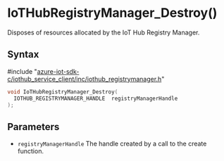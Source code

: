 # IoTHubRegistryManager_Destroy()

Disposes of resources allocated by the IoT Hub Registry Manager.

## Syntax

\#include "[azure-iot-sdk-c/iothub_service_client/inc/iothub_registrymanager.h](../iot-c-ref-iothub-registrymanager-h.md)"  
```C
void IoTHubRegistryManager_Destroy(
  IOTHUB_REGISTRYMANAGER_HANDLE  registryManagerHandle
);
```

## Parameters
* `registryManagerHandle` The handle created by a call to the create function.

